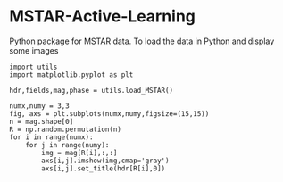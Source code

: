 # MSTAR-Active-Learning

Python package for MSTAR data. To load the data in Python and display some images

```
import utils
import matplotlib.pyplot as plt

hdr,fields,mag,phase = utils.load_MSTAR()

numx,numy = 3,3
fig, axs = plt.subplots(numx,numy,figsize=(15,15))
n = mag.shape[0]
R = np.random.permutation(n)
for i in range(numx):
    for j in range(numy):
        img = mag[R[i],:,:]
        axs[i,j].imshow(img,cmap='gray')
        axs[i,j].set_title(hdr[R[i],0])
```
